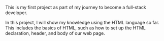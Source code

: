 This is my first project as part of my journey to become a full-stack developer.

In this project, I will show my knowledge using the HTML language so far. This includes the basics of HTML, such as how to set up the HTML declaration, header, and body of our web page.